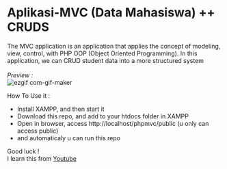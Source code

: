# Aplikasi-MVC (Data Mahasiswa) ++ CRUDS
The MVC application is an application that applies the concept of modeling, view, control, with PHP OOP (Object Oriented Programming). In this application, we can CRUD student data into a more structured system <br><br>
<i>Preview :</i> <br>
![ezgif com-gif-maker](https://user-images.githubusercontent.com/70335258/113508016-e032bb00-9577-11eb-8de6-f723b51e51f7.gif)

How To Use it :
- Install XAMPP, and then start it
- Download this repo, and add to your htdocs folder in XAMPP
- Open in browser, access http://localhost/phpmvc/public (u only can access public)
- and automaticaly u can run this repo

Good luck !  <br>
I learn this from [Youtube](https://www.youtube.com/watch?v=tBKOb8Ib5nI&list=PLFIM0718LjIVEh_d-h5wAjsdv2W4SAtkx)
